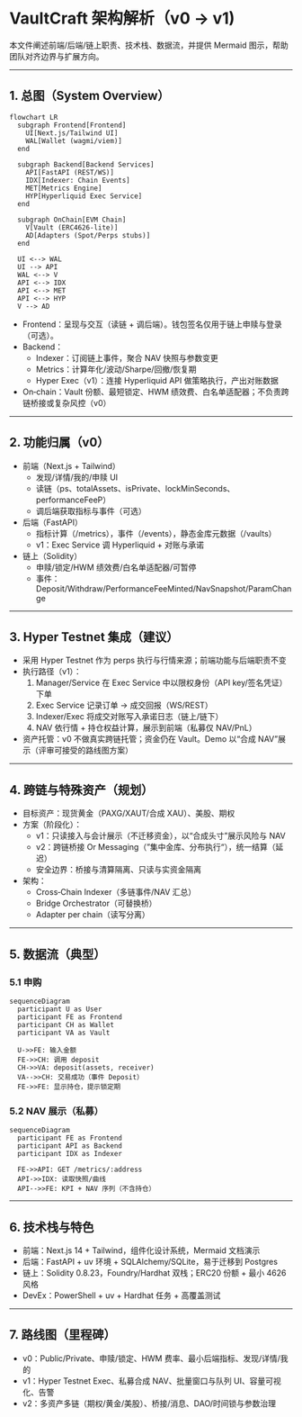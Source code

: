 # VaultCraft 架构解析（v0 → v1)

本文件阐述前端/后端/链上职责、技术栈、数据流，并提供 Mermaid 图示，帮助团队对齐边界与扩展方向。

---

## 1. 总图（System Overview）

```mermaid
flowchart LR
  subgraph Frontend[Frontend]
    UI[Next.js/Tailwind UI]
    WAL[Wallet (wagmi/viem)]
  end

  subgraph Backend[Backend Services]
    API[FastAPI (REST/WS)]
    IDX[Indexer: Chain Events]
    MET[Metrics Engine]
    HYP[Hyperliquid Exec Service]
  end

  subgraph OnChain[EVM Chain]
    V[Vault (ERC4626-lite)]
    AD[Adapters (Spot/Perps stubs)]
  end

  UI <--> WAL
  UI --> API
  WAL <--> V
  API <--> IDX
  API <--> MET
  API <--> HYP
  V --> AD
```

- Frontend：呈现与交互（读链 + 调后端）。钱包签名仅用于链上申赎与登录（可选）。
- Backend：
  - Indexer：订阅链上事件，聚合 NAV 快照与参数变更
  - Metrics：计算年化/波动/Sharpe/回撤/恢复期
  - Hyper Exec（v1）：连接 Hyperliquid API 做策略执行，产出对账数据
- On‑chain：Vault 份额、最短锁定、HWM 绩效费、白名单适配器；不负责跨链桥接或复杂风控（v0）

---

## 2. 功能归属（v0）

- 前端（Next.js + Tailwind）
  - 发现/详情/我的/申赎 UI
  - 读链（ps、totalAssets、isPrivate、lockMinSeconds、performanceFeeP）
  - 调后端获取指标与事件（可选）
- 后端（FastAPI）
  - 指标计算（/metrics），事件（/events），静态金库元数据（/vaults）
  - v1：Exec Service 调 Hyperliquid + 对账与承诺
- 链上（Solidity）
  - 申赎/锁定/HWM 绩效费/白名单适配器/可暂停
  - 事件：Deposit/Withdraw/PerformanceFeeMinted/NavSnapshot/ParamChange

---

## 3. Hyper Testnet 集成（建议）

- 采用 Hyper Testnet 作为 perps 执行与行情来源；前端功能与后端职责不变
- 执行路径（v1）：
  1) Manager/Service 在 Exec Service 中以限权身份（API key/签名凭证）下单
  2) Exec Service 记录订单 → 成交回报（WS/REST）
  3) Indexer/Exec 将成交对账写入承诺日志（链上/链下）
  4) NAV 依行情 + 持仓权益计算，展示到前端（私募仅 NAV/PnL）
- 资产托管：v0 不做真实跨链托管；资金仍在 Vault。Demo 以“合成 NAV”展示（评审可接受的路线图方案）

---

## 4. 跨链与特殊资产（规划）

- 目标资产：现货黄金（PAXG/XAUT/合成 XAU）、美股、期权
- 方案（阶段化）：
  - v1：只读接入与会计展示（不迁移资金），以“合成头寸”展示风险与 NAV
  - v2：跨链桥接 Or Messaging（”集中金库、分布执行“），统一结算（延迟）
  - 安全边界：桥接与清算隔离、只读与实资金隔离
- 架构：
  - Cross‑Chain Indexer（多链事件/NAV 汇总）
  - Bridge Orchestrator（可替换桥）
  - Adapter per chain（读写分离）

---

## 5. 数据流（典型）

### 5.1 申购
```mermaid
sequenceDiagram
  participant U as User
  participant FE as Frontend
  participant CH as Wallet
  participant VA as Vault

  U->>FE: 输入金额
  FE->>CH: 调用 deposit
  CH->>VA: deposit(assets, receiver)
  VA-->>CH: 交易成功（事件 Deposit）
  FE->>FE: 显示持仓，提示锁定期
```

### 5.2 NAV 展示（私募）
```mermaid
sequenceDiagram
  participant FE as Frontend
  participant API as Backend
  participant IDX as Indexer

  FE->>API: GET /metrics/:address
  API->>IDX: 读取快照/曲线
  API-->>FE: KPI + NAV 序列（不含持仓）
```

---

## 6. 技术栈与特色

- 前端：Next.js 14 + Tailwind，组件化设计系统，Mermaid 文档演示
- 后端：FastAPI + uv 环境 + SQLAlchemy/SQLite，易于迁移到 Postgres
- 链上：Solidity 0.8.23，Foundry/Hardhat 双栈；ERC20 份额 + 最小 4626 风格
- DevEx：PowerShell + uv + Hardhat 任务 + 高覆盖测试

---

## 7. 路线图（里程碑）

- v0：Public/Private、申赎/锁定、HWM 费率、最小后端指标、发现/详情/我的
- v1：Hyper Testnet Exec、私募合成 NAV、批量窗口与队列 UI、容量可视化、告警
- v2：多资产多链（期权/黄金/美股）、桥接/消息、DAO/时间锁与参数治理

